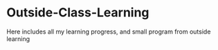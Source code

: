 # Outside-Class-Learning
Here includes all my learning progress, and small program from outside learning
